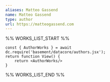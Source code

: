 ```yaml
---
aliases: Matteo Gassend
name: Matteo Gassend
type: author
url: https://matteogassend.com
---
```



%% WORKS_LIST_START %%

```datacorejsx
const { AuthorWorks } = await dc.require('basement/datacore/authors.jsx');
return function View() {
    return <AuthorWorks/>
}
```
%% WORKS_LIST_END %%